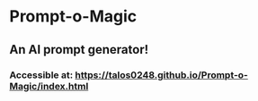 # Prompt-o-Magic
## An AI prompt generator!

### Accessible at: https://talos0248.github.io/Prompt-o-Magic/index.html
